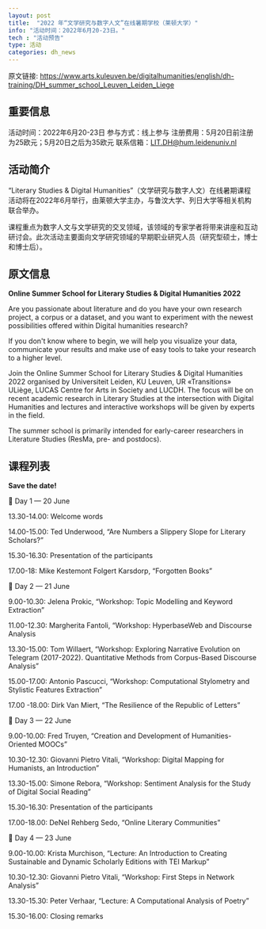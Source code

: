 ```yaml
---
layout: post
title:  "2022 年“文学研究与数字人文”在线暑期学校（莱顿大学）"
info: "活动时间：2022年6月20-23日。"
tech : "活动预告"
type: 活动
categories: dh_news
---
```


原文链接: https://www.arts.kuleuven.be/digitalhumanities/english/dh-training/DH_summer_school_Leuven_Leiden_Liege

## 重要信息
活动时间：2022年6月20-23日
参与方式：线上参与
注册费用：5月20日前注册为25欧元；5月20日之后为35欧元
联系信箱：LIT.DH@hum.leidenuniv.nl

## 活动简介

“Literary Studies & Digital Humanities”（文学研究与数字人文）在线暑期课程活动将在2022年6月举行，由莱顿大学主办，与鲁汶大学、列日大学等相关机构联合举办。

课程重点为数字人文与文学研究的交叉领域，该领域的专家学者将带来讲座和互动研讨会。此次活动主要面向文学研究领域的早期职业研究人员（研究型硕士，博士和博士后）。

## 原文信息

**Online Summer School for Literary Studies & Digital Humanities 2022**

Are you passionate about literature and do you have your own research project, a corpus or a dataset, and you want to experiment with the newest possibilities offered within Digital humanities research?

If you don't know where to begin, we will help you visualize your data, communicate your results and make use of easy tools to take your research to a higher level.

Join the Online Summer School for Literary Studies & Digital Humanities 2022 organised by Universiteit Leiden, KU Leuven, UR «Transitions» ULiège, LUCAS Centre for Arts in Society and LUCDH. The focus will be on recent academic research in Literary Studies at the intersection with Digital Humanities and lectures and interactive workshops will be given by experts in the field.

The summer school is primarily intended for early-career researchers in Literature Studies (ResMa, pre- and postdocs).

## 课程列表

**Save the date!**

📌 Day 1 — 20 June

13.30-14.00: Welcome words

14.00-15.00: Ted Underwood, “Are Numbers a Slippery Slope for Literary Scholars?”

15.30-16.30: Presentation of the participants

17.00-18: Mike Kestemont Folgert Karsdorp, “Forgotten Books”



📌 Day 2 — 21 June

9.00-10.30: Jelena Prokic, “Workshop: Topic Modelling and Keyword Extraction”

11.00-12.30: Margherita Fantoli, “Workshop: HyperbaseWeb and Discourse Analysis

13.30-15.00: Tom Willaert, “Workshop: Exploring Narrative Evolution on Telegram (2017-2022). Quantitative Methods from Corpus-Based Discourse Analysis”

15.00-17.00: Antonio Pascucci, “Workshop: Computational Stylometry and Stylistic Features Extraction”

17.00 -18.00: Dirk Van Miert, “The Resilience of the Republic of Letters”



📌 Day 3 — 22 June

9.00-10.00: Fred Truyen, “Creation and Development of Humanities-Oriented MOOCs”

10.30-12.30: Giovanni Pietro Vitali, “Workshop: Digital Mapping for Humanists, an Introduction”

13.30-15.00: Simone Rebora, “Workshop: Sentiment Analysis for the Study of Digital Social Reading”

15.30-16.30: Presentation of the participants

17.00-18.00: DeNel Rehberg Sedo, “Online Literary Communities”



📌 Day 4 — 23 June

9.00-10.00: Krista Murchison, “Lecture: An Introduction to Creating Sustainable and Dynamic Scholarly Editions with TEI Markup”

10.30-12.30: Giovanni Pietro Vitali, “Workshop: First Steps in Network Analysis”

13.30-15.30: Peter Verhaar, “Lecture: A Computational Analysis of Poetry”

15.30-16.00: Closing remarks






